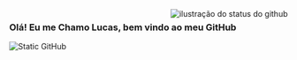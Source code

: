 <img align='right' src="https://github-readme-stats.vercel.app/api?username=Lucas_Marinho&show_icons=true&title_color=783c00&text_color=af552e&icon_color=783c00&bg_color=f8efd4&cache_seconds=2300" alt="ilustração do status do github">

### Olá! Eu me Chamo Lucas, bem vindo ao meu GitHub

<img src="https://img.shields.io/static/v1?label=Overview&message=LMarim&color=f8efd4&style=for-the-badge&logo=GitHub" alt="Static GitHub">
